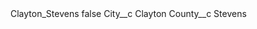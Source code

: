 <?xml version="1.0" encoding="UTF-8"?>
<CustomMetadata xmlns="http://soap.sforce.com/2006/04/metadata" xmlns:xsi="http://www.w3.org/2001/XMLSchema-instance" xmlns:xsd="http://www.w3.org/2001/XMLSchema">
    <label>Clayton_Stevens</label>
    <protected>false</protected>
    <values>
        <field>City__c</field>
        <value xsi:type="xsd:string">Clayton</value>
    </values>
    <values>
        <field>County__c</field>
        <value xsi:type="xsd:string">Stevens</value>
    </values>
</CustomMetadata>
